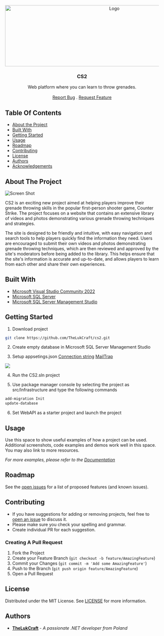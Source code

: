 <br/>
<p align="center">
  <a href="https://github.com/TheLukCraft/CS2">
    <img src="https://gcdnb.pbrd.co/images/RlBfm4znrWqu.png?o=1" alt="Logo" width="700" height="200">
  </a>

  <h3 align="center">CS2</h3>

  <p align="center">
    Web platform where you can learn to throw grenades.
    <br/>
    <br/>
    <a href="https://github.com/TheLukCraft/CS2/issues">Report Bug</a>
    .
    <a href="https://github.com/TheLukCraft/CS2/issues">Request Feature</a>
  </p>
</p>



## Table Of Contents

* [About the Project](#about-the-project)
* [Built With](#built-with)
* [Getting Started](#getting-started)
* [Usage](#usage)
* [Roadmap](#roadmap)
* [Contributing](#contributing)
* [License](#license)
* [Authors](#authors)
* [Acknowledgements](#acknowledgements)

## About The Project

![Screen Shot](https://gcdnb.pbrd.co/images/cnB9J0lap0hA.png?o=1)

CS2 is an exciting new project aimed at helping players improve their grenade throwing skills in the popular first-person shooter game, Counter Strike. The project focuses on a website that contains an extensive library of videos and photos demonstrating various grenade throwing techniques and strategies.

The site is designed to be friendly and intuitive, with easy navigation and search tools to help players quickly find the information they need. Users are encouraged to submit their own videos and photos demonstrating grenade throwing techniques, which are then reviewed and approved by the site's moderators before being added to the library. This helps ensure that the site's information is accurate and up-to-date, and allows players to learn from each other and share their own experiences.


## Built With



* [Microsoft Visual Studio Community 2022](https://visualstudio.microsoft.com/vs/)
* [Microsoft SQL Server ](https://www.microsoft.com/pl-pl/sql-server/sql-server-downloads)
* [Microsoft SQL Server Management Studio](https://learn.microsoft.com/en-us/sql/ssms/download-sql-server-management-studio-ssms?view=sql-server-ver16)

## Getting Started

1. Download project
```bash
git clone https://github.com/TheLukCraft/cs2.git
```
2. Create empty database in Microsoft SQL Server Management Studio

3. Setup appsetings.json
[Connection string](https://www.connectionstrings.com/sql-server)
[MailTrap](https://mailtrap.io/)
<img src="https://gcdnb.pbrd.co/images/OsuLft4L2jYo.png?o=1">

4. Run the CS2.sln project

5. Use package manager console by selecting the project as src/Infrastructure and type the following commands
```bash
add-migration Init
update-database
```

6. Set WebAPI as a starter project and launch the project

## Usage

Use this space to show useful examples of how a project can be used. Additional screenshots, code examples and demos work well in this space. You may also link to more resources.

_For more examples, please refer to the [Documentation](https://example.com)_

## Roadmap

See the [open issues](https://github.com/TheLukCraft/CS2/issues) for a list of proposed features (and known issues).

## Contributing

* If you have suggestions for adding or removing projects, feel free to [open an issue](https://github.com/TheLukCraft/CS2/issues/new) to discuss it.
* Please make sure you check your spelling and grammar.
* Create individual PR for each suggestion.

### Creating A Pull Request

1. Fork the Project
2. Create your Feature Branch (`git checkout -b feature/AmazingFeature`)
3. Commit your Changes (`git commit -m 'Add some AmazingFeature'`)
4. Push to the Branch (`git push origin feature/AmazingFeature`)
5. Open a Pull Request

## License

Distributed under the MIT License. See [LICENSE](https://github.com/TheLukCraft/CS2/blob/main/LICENSE.md) for more information.

## Authors

* **[TheLukCraft](https://github.com/TheLukCraft)** - *A passionate .NET developer from Poland* 

